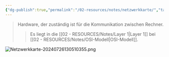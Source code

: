 ```yaml
---
{"dg-publish":true,"permalink":"/02-resources/notes/netzwerkkarte/","tags":["netzwerk","hardware"],"updated":"2024-07-26T13:05:14.075+02:00"}
---
```


> Hardware, der zuständig ist für die Kommunikation zwischen Rechner.
> > Es liegt in die [[02 - RESOURCES/Notes/Layer 1\|Layer 1]] bei [[02 - RESOURCES/Notes/OSI-Modell\|OSI-Modell]].

![Netzwerkkarte-20240726130510355.png](/img/user/02%20-%20RESOURCES/Files/Netzwerkkarte-20240726130510355.png)